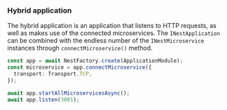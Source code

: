 ### Hybrid application

The hybrid application is an application that listens to HTTP requests, as well as makes use of the connected microservices. The `INestApplication` can be combined with the endless number of the `INestMicroservice` instances through `connectMicroservice()` method.

```typescript
const app = await NestFactory.create(ApplicationModule);
const microservice = app.connectMicroservice({
  transport: Transport.TCP,
});

await app.startAllMicroservicesAsync();
await app.listen(3001);
```
